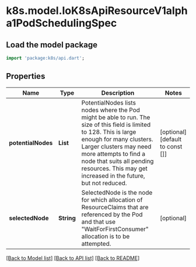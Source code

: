 # k8s.model.IoK8sApiResourceV1alpha1PodSchedulingSpec

## Load the model package
```dart
import 'package:k8s/api.dart';
```

## Properties
Name | Type | Description | Notes
------------ | ------------- | ------------- | -------------
**potentialNodes** | **List<String>** | PotentialNodes lists nodes where the Pod might be able to run.  The size of this field is limited to 128. This is large enough for many clusters. Larger clusters may need more attempts to find a node that suits all pending resources. This may get increased in the future, but not reduced. | [optional] [default to const []]
**selectedNode** | **String** | SelectedNode is the node for which allocation of ResourceClaims that are referenced by the Pod and that use \"WaitForFirstConsumer\" allocation is to be attempted. | [optional] 

[[Back to Model list]](../README.md#documentation-for-models) [[Back to API list]](../README.md#documentation-for-api-endpoints) [[Back to README]](../README.md)



